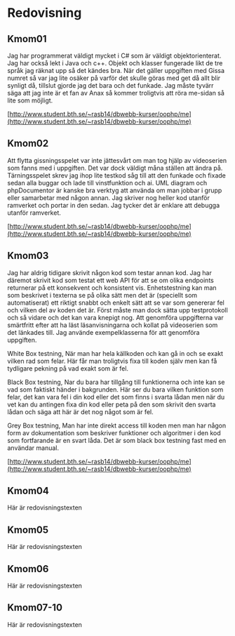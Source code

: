---
...
Redovisning
=========================



Kmom01
-------------------------

Jag har programmerat väldigt mycket i C# som är väldigt objektorienterat. Jag har också lekt i Java och c++. Objekt och klasser fungerade likt de tre språk jag räknat upp så det kändes bra. När det gäller uppgiften med Gissa numret så var jag lite osäker på varför det skulle göras med get då allt blir synligt då, tillslut gjorde jag det bara och det funkade. Jag måste tyvärr säga att jag inte är et fan av Anax så kommer troligtvis att röra me-sidan så lite som möjligt.

[http://www.student.bth.se/~rasb14/dbwebb-kurser/oophp/me](http://www.student.bth.se/~rasb14/dbwebb-kurser/oophp/me)

Kmom02
-------------------------

Att flytta gissningsspelet var inte jättesvårt om man tog hjälp av videoserien som fanns med i uppgiften. Det var dock väldigt måna ställen att ändra på. Tärningsspelet skrev jag ihop lite testkod såg till att den funkade och fixade sedan alla buggar och lade till vinstfunktion och ai. UML diagram och phpDocumentor är kanske bra verktyg att använda om man jobbar i grupp eller samarbetar med någon annan. Jag skriver nog heller kod utanför ramverket och portar in den sedan. Jag tycker det är enklare att debugga utanför ramverket.

[http://www.student.bth.se/~rasb14/dbwebb-kurser/oophp/me](http://www.student.bth.se/~rasb14/dbwebb-kurser/oophp/me)

Kmom03
-------------------------

Jag har aldrig tidigare skrivit någon kod som testar annan kod. Jag har däremot skrivit kod som testat ett web API för att se om olika endpoints returnerar på ett konsekvent och konsistent vis. Enhetstestning kan man som beskrivet i texterna se på olika sätt men det är (speciellt som automatiserat) ett riktigt snabbt och enkelt sätt att se var som genererar fel och vilken del av koden det är. Först måste man dock sätta upp testprotokoll och så vidare och det kan vara knepigt nog. Att genomföra uppgifterna var smärtfritt efter att ha läst läsanvisningarna och kollat på videoserien som det länkades till. Jag använde exempelklasserna för att genomföra uppgiften.

White Box testning, När man har hela källkoden och kan gå in och se exakt vilken rad som felar. Här får man troligtvis fixa till koden själv men kan få tydligare pekning på vad exakt som är fel.

Black Box testning, Nar du bara har tillgång till funktionerna och inte kan se vad som faktiskt händer i bakgrunden. Här ser du bara vilken funktion som felar, det kan vara fel i din kod eller det som finns i svarta lådan men när du vet kan du antingen fixa din kod eller peta på den som skrivit den svarta lådan och säga att här är det nog något som är fel.

Grey Box testning, Man har inte direkt access till koden men man har någon form av dokumentation som beskriver funktioner och algoritmer i den kod som fortfarande är en svart låda. Det är som black box testning fast med en användar manual.

[http://www.student.bth.se/~rasb14/dbwebb-kurser/oophp/me](http://www.student.bth.se/~rasb14/dbwebb-kurser/oophp/me)

Kmom04
-------------------------

Här är redovisningstexten



Kmom05
-------------------------

Här är redovisningstexten



Kmom06
-------------------------

Här är redovisningstexten



Kmom07-10
-------------------------

Här är redovisningstexten
